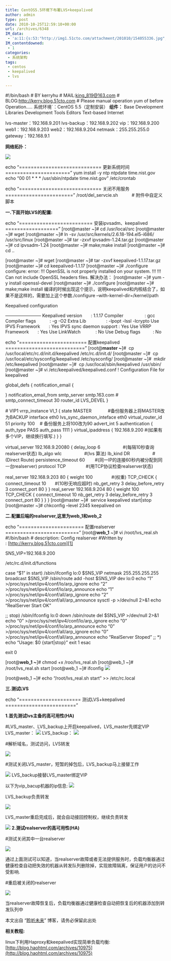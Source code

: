 ```yaml
---
title: CentOS5.5环境下布署LVS+keepalived
author: admin
type: post
date: 2010-10-25T12:59:10+00:00
url: /archives/6348
IM_data:
 - 'a:11:{s:53:"http://img1.51cto.com/attachment/201010/154055336.jpg";s:69:"http://blog.haohtml.com/wp-content/uploads/2011/07/8e5f_154055336.jpg";s:53:"http://img1.51cto.com/attachment/201010/154138720.jpg";s:69:"http://blog.haohtml.com/wp-content/uploads/2011/07/4781_154138720.jpg";s:53:"http://img1.51cto.com/attachment/201010/154209809.jpg";s:69:"http://blog.haohtml.com/wp-content/uploads/2011/07/9671_154209809.jpg";s:53:"http://img1.51cto.com/attachment/201010/154241173.jpg";s:69:"http://blog.haohtml.com/wp-content/uploads/2011/07/c97a_154241173.jpg";s:53:"http://img1.51cto.com/attachment/201010/154407568.jpg";s:69:"http://blog.haohtml.com/wp-content/uploads/2011/07/80f3_154407568.jpg";s:53:"http://img1.51cto.com/attachment/201010/154438783.jpg";s:69:"http://blog.haohtml.com/wp-content/uploads/2011/07/9c9a_154438783.jpg";s:53:"http://img1.51cto.com/attachment/201010/154506634.jpg";s:69:"http://blog.haohtml.com/wp-content/uploads/2011/07/4fda_154506634.jpg";s:53:"http://img1.51cto.com/attachment/201010/154530799.jpg";s:69:"http://blog.haohtml.com/wp-content/uploads/2011/07/ca66_154530799.jpg";s:53:"http://img1.51cto.com/attachment/201010/154552509.jpg";s:69:"http://blog.haohtml.com/wp-content/uploads/2011/07/0de4_154552509.jpg";s:53:"http://img1.51cto.com/attachment/201010/154613452.jpg";s:69:"http://blog.haohtml.com/wp-content/uploads/2011/07/7527_154613452.jpg";s:53:"http://img1.51cto.com/attachment/201010/154632533.jpg";s:69:"http://blog.haohtml.com/wp-content/uploads/2011/07/ebff_154632533.jpg";}'
IM_contentdowned:
 - 1
categories:
 - 系统架构
tags:
 - centos
 - keepalived
 - lvs

---
```

#!/bin/bash
\# BY kerryhu
\# MAIL:king_819@163.com
\# BLOG:http://kerry.blog.51cto.com
\# Please manual operation yum of before Operation…..
系统环境\`：CentOS 5.5（定制安装）
**组件：**
Base
Development Libraries
Development Tools
Editors
Text-based Internet

lvs-master：192.168.9.201
lvs-backup：192.168.9.202
vip：192.168.9.200
web1：192.168.9.203
web2：192.168.9.204
netmask：255.255.255.0
gateway：192.168.9.1

**网络拓扑：**

[![](http://img1.51cto.com/attachment/201010/154055336.jpg)](http://img1.51cto.com/attachment/201010/154055336.jpg)

echo “============================ 更新系统时间 ======================”
yum install -y ntp
ntpdate time.nist.gov
echo “00 01 \* \* * /usr/sbin/ntpdate time.nist.gov” /etc/crontab

echo “============================ 关闭不用服务 =======================”
/root/del_servcie.sh           # 附件中自定义脚本

**一.下面开始LVS的配置:**

echo “========================= 安装ipvsadm、keepalived ==================”
[root@master ~]# cd /usr/local/src
[root@master ~]# wget
[root@master ~]# ln -sv /usr/src/kernels/2.6.18-194.el5-i686/ /usr/src/linux
[root@master ~]# tar -zxvf ipvsadm-1.24.tar.gz
[root@master ~]# cd ipvsadm-1.24
[root@master ~]# make;make install
[root@master ~]# cd ..

[root@master ~]# wget
[root@master ~]# tar -zxvf keepalived-1.1.17.tar.gz
[root@master ~]# cd keepalived-1.1.17
[root@master ~]# ./configure
configure: error:
!!! OpenSSL is not properly installed on your system. !!!
!!! Can not include OpenSSL headers files.
解决办法：
[root@master ~]# yum -y install openssl-devel
[root@master ~]# ./configure
[root@master ~]# make;make install
编译的时候出现这个提示，说明keepalived和内核结合了，如果不是这样的，需要加上这个参数./configure –with-kernel-dir=/kernel/path

Keepalived configuration

————————
Keepalived version       : 1.1.17
Compiler                 : gcc
Compiler flags           : -g -O2
Extra Lib                : -lpopt -lssl -lcrypto
Use IPVS Framework       : Yes
IPVS sync daemon support : Yes
Use VRRP Framework       : Yes
Use LinkWatch            : No
Use Debug flags          : No

echo “======================= 配置keepalived ===========================”
[root@**master ~**]#  cp /usr/local/etc/rc.d/init.d/keepalived /etc/rc.d/init.d/
[root@master ~]#  cp /usr/local/etc/sysconfig/keepalived /etc/sysconfig/
[root@master ~]#  mkdir /etc/keepalived
[root@master ~]#  cp /usr/local/sbin/keepalived /usr/sbin/
[root@master ~]# vi /etc/keepalived/keepalived.conf
! Configuration File for keepalived

global_defs {
notification_email {

}
notification\_email\_from
smtp_server smtp.163.com
\# smtp\_connect\_timeout 30
router\_id LVS\_DEVEL
}

\# VIP1
vrrp\_instance VI\_1 {
state MASTER             #备份服务器上将MASTER改为BACKUP
interface eth0
lvs\_sync\_daemon_inteface eth0
virtual\_router\_id 51
priority 100    # 备份服务上将100改为90
advert_int 5
authentication {
auth_type PASS
auth_pass 1111
}
virtual_ipaddress {
192.168.9.200
#(如果有多个VIP，继续换行填写.)
}
}

virtual_server 192.168.9.20080 {
delay_loop 6                  #(每隔10秒查询realserver状态)
lb_algo wlc                  #(lvs 算法)
lb_kind DR                  #(Direct Route)
persistence_timeout 60        #(同一IP的连接60秒内被分配到同一台realserver)
protocol TCP                #(用TCP协议检查realserver状态)

real_server 192.168.9.203 80 {
weight 100               #(权重)
TCP_CHECK {
connect_timeout 10       #(10秒无响应超时)
nb\_get\_retry 3
delay\_before\_retry 3
connect_port 80
}
}
real_server 192.168.9.204 80 {
weight 100
TCP_CHECK {
connect_timeout 10
nb\_get\_retry 3
delay\_before\_retry 3
connect_port 80
}
}
}
[root@master ~]#  service keepalived start|stop
[root@master ~]# chkconfig –level 2345 keepalived on

**二.配置后端的realserver,这里为web\_1和web\_2**

echo “====================== 配置realserver =========================”
[root@**web_1** ~]# vi /root/lvs_real.sh
#!/bin/bash
\# description: Config realserver
#Written by : [http://kerry.blog.51cto.com][1]

SNS_VIP=192.168.9.200

/etc/rc.d/init.d/functions

case “$1” in
start)
/sbin/ifconfig lo:0 $SNS\_VIP netmask 255.255.255.255 broadcast $SNS\_VIP
/sbin/route add -host $SNS_VIP dev lo:0
echo “1” >/proc/sys/net/ipv4/conf/lo/arp_ignore
echo “2” >/proc/sys/net/ipv4/conf/lo/arp_announce
echo “1” >/proc/sys/net/ipv4/conf/all/arp_ignore
echo “2” >/proc/sys/net/ipv4/conf/all/arp_announce
sysctl -p >/dev/null 2>&1
echo “RealServer Start OK”

;;
stop)
/sbin/ifconfig lo:0 down
/sbin/route del $SNS_VIP >/dev/null 2>&1
echo “0” >/proc/sys/net/ipv4/conf/lo/arp_ignore
echo “0” >/proc/sys/net/ipv4/conf/lo/arp_announce
echo “0” >/proc/sys/net/ipv4/conf/all/arp_ignore
echo “0” >/proc/sys/net/ipv4/conf/all/arp_announce
echo “RealServer Stoped”
;;
*)
echo “Usage: $0 {start|stop}”
exit 1
esac

exit 0

[root@**web_1 ~**]# chmod +x /roo/lvs_real.sh
[root@web\_1 ~]# /root/lvs\_real.sh start
[root@web_1 ~]# ifconfig [![](http://img1.51cto.com/attachment/201010/154138720.jpg)](http://img1.51cto.com/attachment/201010/154138720.jpg)

[root@web\_1 ~]# echo “/root/lvs\_real.sh start” >> /etc/rc.local

**三.测试LVS**

echo “===================== 测试LVS+keepalived ========================”

**1.首先测试lvs主备的高可用性(HA)**

#LVS\_master、LVS\_backup上开启keepalived，LVS_master先绑定VIP
LVS_master： [![](http://img1.51cto.com/attachment/201010/154209809.jpg)](http://img1.51cto.com/attachment/201010/154209809.jpg) LVS_backup： [![](http://img1.51cto.com/attachment/201010/154241173.jpg)](http://img1.51cto.com/attachment/201010/154241173.jpg)

#解析域名，测试访问，LVS转发

[![](http://img1.51cto.com/attachment/201010/154407568.jpg)](http://img1.51cto.com/attachment/201010/154407568.jpg)

#测试关闭LVS\_master，短暂的掉包后，LVS\_backup马上接替工作

[![](http://img1.51cto.com/attachment/201010/154438783.jpg)](http://img1.51cto.com/attachment/201010/154438783.jpg)
LVS\_backup接替LVS\_master绑定VIP

以下为vip_bacup机器的ip信息: [![](http://img1.51cto.com/attachment/201010/154506634.jpg)](http://img1.51cto.com/attachment/201010/154506634.jpg)

LVS_backup负责转发

[![](http://img1.51cto.com/attachment/201010/154530799.jpg)](http://img1.51cto.com/attachment/201010/154530799.jpg)

LVS_master重启完成后，就会自动接回控制权，继续负责转发

[![](http://img1.51cto.com/attachment/201010/154552509.jpg)](http://img1.51cto.com/attachment/201010/154552509.jpg) **2.测试realserver的高可用性(HA)**

#测试关闭其中一台realserver

[![](http://img1.51cto.com/attachment/201010/154613452.jpg)](http://img1.51cto.com/attachment/201010/154613452.jpg)

通过上面测试可以知道，当realserver故障或者无法提供服务时，负载均衡器通过健康检查自动把失效的机器从转发队列删除掉，实现故障隔离，保证用户的访问不受影响.

#重启被关闭的realserver

[![](http://img1.51cto.com/attachment/201010/154632533.jpg)](http://img1.51cto.com/attachment/201010/154632533.jpg)

当realserver故障恢复后，负载均衡器通过健康检查自动把恢复后的机器添加到转发队列中

本文出自 “[聆听未来][1]” 博客，请务必保留此出处

**相关教程:**

linux下利用Haproxy和keepalived实现简单负载均衡: [http://blog.haohtml.com/archives/10975](http://blog.haohtml.com/archives/10975)

 [1]: http://kerry.blog.51cto.com/